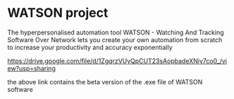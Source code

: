 # WATSON project
The hyperpersonalised automation tool WATSON - Watching And Tracking Software Over Network lets you create your own automation from scratch to increase your productivity and accuracy exponentially

https://drive.google.com/file/d/1ZgqrzVUyQpCUT23sAopbadeXNiy7co0_/view?usp=sharing

the above link contains the beta version of the .exe file of WATSON software
